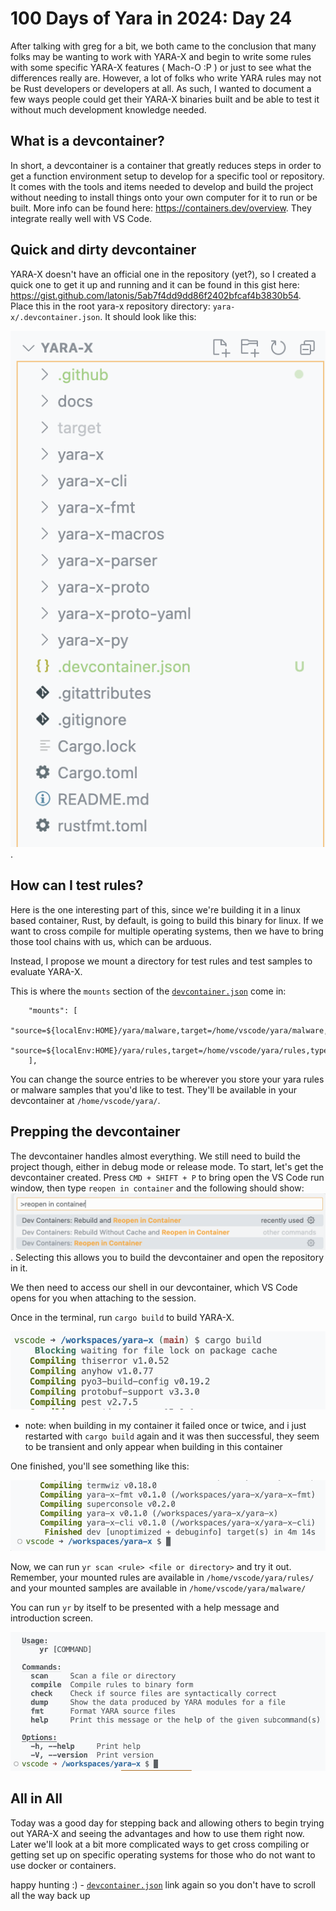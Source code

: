# 100 Days of Yara in 2024: Day 24
After talking with greg for a bit, we both came to the conclusion that many folks may be wanting to work with YARA-X and begin to write some rules with some specific YARA-X features ( Mach-O :P ) or just to see what the differences really are. However, a lot of folks who write YARA rules may not be Rust developers or developers at all. As such, I wanted to document a few ways people could get their YARA-X binaries built and be able to test it without much development knowledge needed. 

## What is a devcontainer?
In short, a devcontainer is a container that greatly reduces steps in order to get a function environment setup to develop for a specific tool or repository. It comes with the tools and items needed to develop and build the project without needing to install things onto your own computer for it to run or be built. More info can be found here: https://containers.dev/overview. They integrate really well with VS Code.

## Quick and dirty devcontainer
YARA-X doesn't have an official one in the repository (yet?), so I created a quick one to get it up and running and it can be found in this gist here: https://gist.github.com/latonis/5ab7f4dd9dd86f2402bfcaf4b3830b54. Place this in the root yara-x repository directory: `yara-x/.devcontainer.json`. It should look like this: 

![directory listing](/static/images/100-days-of-yara-2024-day-24/dir.png).

## How can I test rules?
Here is the one interesting part of this, since we're building it in a linux based container, Rust, by default, is going to build this binary for linux. If we want to cross compile for multiple operating systems, then we have to bring those tool chains with us, which can be arduous.

Instead, I propose we mount a directory for test rules and test samples to evaluate YARA-X.

This is where the `mounts` section of the [`devcontainer.json`](https://gist.github.com/latonis/5ab7f4dd9dd86f2402bfcaf4b3830b54) come in:

```
	"mounts": [
		"source=${localEnv:HOME}/yara/malware,target=/home/vscode/yara/malware,type=bind,consistency=cached",
		"source=${localEnv:HOME}/yara/rules,target=/home/vscode/yara/rules,type=bind,consistency=cached"
	],
```

You can change the source entries to be wherever you store your yara rules or malware samples that you'd like to test. They'll be available in your devcontainer at `/home/vscode/yara/`.

## Prepping the devcontainer
The devcontainer handles almost everything. We still need to build the project though, either in debug mode or release mode. To start, let's get the devcontainer created. Press `CMD + SHIFT + P` to bring open the VS Code run window, then type `reopen in container` and the following should show: ![dev container VSCode prompt](/static/images/100-days-of-yara-2024-day-24/prompt.png). Selecting this allows you to build the devcontainer and open the repository in it.

We then need to access our shell in our devcontainer, which VS Code opens for you when attaching to the session.

Once in the terminal, run `cargo build` to build YARA-X.

![start build of yara-x](/static/images/100-days-of-yara-2024-day-24/build.png)

- note: when building in my container it failed once or twice, and i just restarted with `cargo build` again and it was then successful, they seem to be transient and only appear when building in this container

One finished, you'll see something like this: 

![successful build via cargo of yara-x](/static/images/100-days-of-yara-2024-day-24/good-build.png)

Now, we can run `yr scan <rule> <file or directory>` and try it out. Remember, your mounted rules are available in `/home/vscode/yara/rules/` and your mounted samples are available in `/home/vscode/yara/malware/`

You can run `yr` by itself to be presented with a help message and introduction screen.

![help command of yr](/static/images/100-days-of-yara-2024-day-24/help.png)


## All in All
Today was a good day for stepping back and allowing others to begin trying out YARA-X and seeing the advantages and how to use them right now. Later we'll look at a bit more complicated ways to get cross compiling or getting set up on specific operating systems for those who do not want to use docker or containers.

happy hunting :) - [`devcontainer.json`](https://gist.github.com/latonis/5ab7f4dd9dd86f2402bfcaf4b3830b54) link again so you don't have to scroll all the way back up
